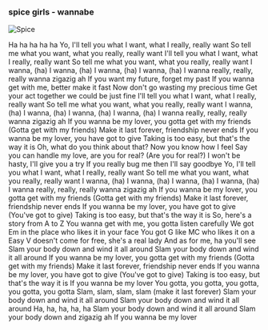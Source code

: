 ### spice girls - wannabe

![Spice](/spice.png)

Ha ha ha ha ha
Yo, I'll tell you what I want, what I really, really want
So tell me what you want, what you really, really want
I'll tell you what I want, what I really, really want
So tell me what you want, what you really, really want
I wanna, (ha) I wanna, (ha) I wanna, (ha) I wanna, (ha)
I wanna really, really, really wanna zigazig ah
If you want my future, forget my past
If you wanna get with me, better make it fast
Now don't go wasting my precious time
Get your act together we could be just fine
I'll tell you what I want, what I really, really want
So tell me what you want, what you really, really want
I wanna, (ha) I wanna, (ha) I wanna, (ha) I wanna, (ha)
I wanna really, really, really wanna zigazig ah
If you wanna be my lover, you gotta get with my friends
(Gotta get with my friends)
Make it last forever, friendship never ends
If you wanna be my lover, you have got to give
Taking is too easy, but that's the way it is
Oh, what do you think about that?
Now you know how I feel
Say you can handle my love, are you for real?
(Are you for real?)
I won't be hasty, I'll give you a try
If you really bug me then I'll say goodbye
Yo, I'll tell you what I want, what I really, really want
So tell me what you want, what you really, really want
I wanna, (ha) I wanna, (ha) I wanna, (ha) I wanna, (ha)
I wanna really, really, really wanna zigazig ah
If you wanna be my lover, you gotta get with my friends
(Gotta get with my friends)
Make it last forever, friendship never ends
If you wanna be my lover, you have got to give
(You've got to give)
Taking is too easy, but that's the way it is
So, here's a story from A to Z
You wanna get with me, you gotta listen carefully
We got Em in the place who likes it in your face
You got G like MC who likes it on a
Easy V doesn't come for free, she's a real lady
And as for me, ha you'll see
Slam your body down and wind it all around
Slam your body down and wind it all around
If you wanna be my lover, you gotta get with my friends
(Gotta get with my friends)
Make it last forever, friendship never ends
If you wanna be my lover, you have got to give
(You've got to give)
Taking is too easy, but that's the way it is
If you wanna be my lover
You gotta, you gotta, you gotta, you gotta, you gotta
Slam, slam, slam, slam (make it last forever)
Slam your body down and wind it all around
Slam your body down and wind it all around
Ha, ha, ha, ha, ha
Slam your body down and wind it all around
Slam your body down and zigazig ah
If you wanna be my lover